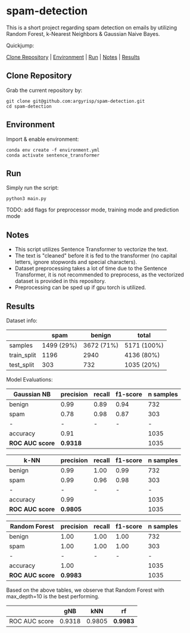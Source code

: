 # spam-detection

This is a short project regarding spam detection on emails by utilizing Random Forest, k-Nearest Neighbors & Gaussian Naive Bayes.

Quickjump:

[Clone Repository](#clone-repository) | [Environment](#environment) | [Run](#run) | [Notes](#notes) | [Results](#results)

## Clone Repository
Grab the current repository by:
```
git clone git@github.com:argyrisp/spam-detection.git
cd spam-detection
```
## Environment
Import & enable environment:
```
conda env create -f environment.yml
conda activate sentence_transformer
```
## Run
Simply run the script:
```commandline
python3 main.py
```
TODO: add flags for preprocessor mode, training mode and prediction mode

## Notes
- This script utilizes Sentence Transformer to vectorize the text.
- The text is "cleaned" before it is fed to the transformer (no capital letters, ignore stopwords and special characters).
- Dataset preprocessing takes a lot of time due to the Sentence Transformer, it is not recommended to preprocess, as the vectorized dataset is provided in this repository.
- Preprocessing can be sped up if gpu torch is utilized.

## Results
Dataset info:

|             | spam       | benign     | total       |
|-------------|------------|------------|-------------|
| samples     | 1499 (29%) | 3672 (71%) | 5171 (100%) |
| train_split | 1196       | 2940       | 4136 (80%)  |
| test_split  | 303        | 732        | 1035 (20%)  |


Model Evaluations:

| Gaussian NB       | precision  | recall | f1-score | n samples |
|-------------------|------------|--------|----------|-----------|
| benign            | 0.99       | 0.89   | 0.94     | 732       |
| spam              | 0.78       | 0.98   | 0.87     | 303       |
| -                 | -          | -      | -        | -         |
| accuracy          | 0.91       |        |          | 1035      |
| **ROC AUC score** | **0.9318** |        |          | 1035      |



| k-NN              | precision  | recall | f1-score | n samples |
|-------------------|------------|--------|----------|-----------|
| benign            | 0.99       | 1.00   | 0.99     | 732       |
| spam              | 0.99       | 0.96   | 0.98     | 303       |
| -                 | -          | -      | -        | -         |
| accuracy          | 0.99       |        |          | 1035      |
| **ROC AUC score** | **0.9805** |        |          | 1035      |

| Random Forest     | precision  | recall | f1-score | n samples |
|-------------------|------------|--------|----------|-----------|
| benign            | 1.00       | 1.00   | 1.00     | 732       |
| spam              | 1.00       | 1.00   | 1.00     | 303       |
| -                 | -          | -      | -        | -         |
| accuracy          | 1.00       |        |          | 1035      |
| **ROC AUC score** | **0.9983** |        |          | 1035      |

Based on the above tables, we observe that Random Forest with max_depth=10 is the best performing.

|                    | gNB    | kNN    | rf         |
|--------------------|--------|--------|------------|
| ROC AUC score      | 0.9318 | 0.9805 | **0.9983** |